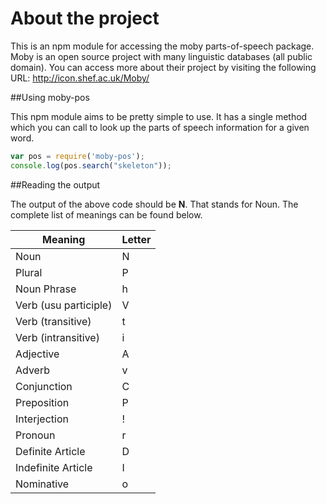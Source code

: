 # About the project
This is an npm module for accessing the moby parts-of-speech package. Moby is an open source project with many linguistic databases (all public domain). You can access more about their project by visiting the following URL: http://icon.shef.ac.uk/Moby/

##Using moby-pos

This npm module aims to be pretty simple to use. It has a single method which you can call to look up the parts of speech information for a given word.
```javascript
var pos = require('moby-pos');
console.log(pos.search("skeleton"));
```

##Reading the output

The output of the above code should be **N**. That stands for Noun. The complete list of meanings can be found below.

Meaning | Letter
------- | -------
Noun | N
Plural | P
Noun Phrase | h
Verb (usu participle) | V
Verb (transitive) | t
Verb (intransitive) | i
Adjective | A
Adverb | v
Conjunction | C
Preposition | P
Interjection | !
Pronoun | r
Definite Article | D
Indefinite Article | I
Nominative | o
